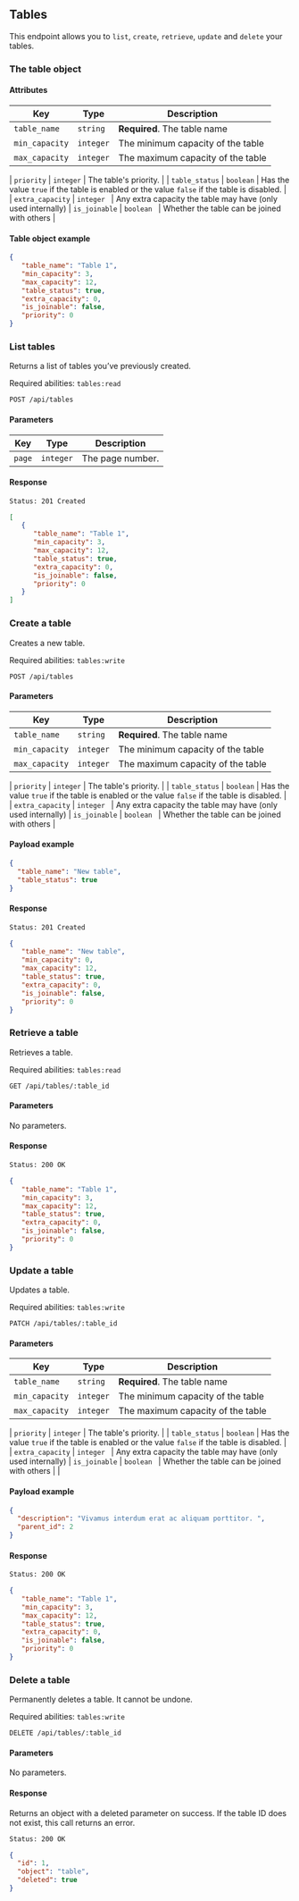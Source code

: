 ## Tables

This endpoint allows you to `list`, `create`, `retrieve`, `update` and `delete` your tables.

### The table object

#### Attributes

| Key                  | Type      | Description                                                  |
| -------------------- | --------- | ------------------------------------------------------------ |
| `table_name`           | `string`  | **Required**. The table name         |
| `min_capacity`           | `integer`  | The minimum capacity of the table | 
| `max_capacity`           | `integer`  | The maximum capacity of the table | 

| `priority`           | `integer`  | The table's priority.         |
| `table_status`           | `boolean`  | Has the value `true` if the table is enabled or the value `false` if the table is disabled.         |
| `extra_capacity`           | `integer `  | Any extra capacity the table may have (only used internally)
| `is_joinable`           | `boolean `  | Whether the table can be joined with others     |

#### Table object example

```json
{
   "table_name": "Table 1",
   "min_capacity": 3,
   "max_capacity": 12,
   "table_status": true,
   "extra_capacity": 0,
   "is_joinable": false,
   "priority": 0
}
```

### List tables

Returns a list of tables you’ve previously created.

Required abilities: `tables:read`

```
POST /api/tables
```

#### Parameters

| Key                  | Type      | Description          |
| -------------------- | --------- | ------------------------- |
| `page`           | `integer`  | The page number.         |

#### Response

```html
Status: 201 Created
```

```json
[
   {
      "table_name": "Table 1",
      "min_capacity": 3,
      "max_capacity": 12,
      "table_status": true,
      "extra_capacity": 0,
      "is_joinable": false,
      "priority": 0
   }
]
```

### Create a table

Creates a new table.

Required abilities: `tables:write`

```
POST /api/tables
```

#### Parameters

| Key                  | Type      | Description                                                  |
| -------------------- | --------- | ------------------------------------------------------------ |
| `table_name`           | `string`  | **Required**. The table name         |
| `min_capacity`           | `integer`  | The minimum capacity of the table | 
| `max_capacity`           | `integer`  | The maximum capacity of the table | 

| `priority`           | `integer`  | The table's priority.         |
| `table_status`           | `boolean`  | Has the value `true` if the table is enabled or the value `false` if the table is disabled.         |
| `extra_capacity`           | `integer `  | Any extra capacity the table may have (only used internally)
| `is_joinable`           | `boolean `  | Whether the table can be joined with others     |

#### Payload example

```json
{
  "table_name": "New table",
  "table_status": true
}
```

#### Response

```html
Status: 201 Created
```

```json
{
   "table_name": "New table",
   "min_capacity": 0,
   "max_capacity": 12,
   "table_status": true,
   "extra_capacity": 0,
   "is_joinable": false,
   "priority": 0
}
```

### Retrieve a table

Retrieves a table.

Required abilities: `tables:read`

```
GET /api/tables/:table_id
```

#### Parameters

No parameters.

#### Response

```html
Status: 200 OK
```

```json
{
   "table_name": "Table 1",
   "min_capacity": 3,
   "max_capacity": 12,
   "table_status": true,
   "extra_capacity": 0,
   "is_joinable": false,
   "priority": 0
}
```

### Update a table

Updates a table.

Required abilities: `tables:write`

```
PATCH /api/tables/:table_id
```

#### Parameters

| Key                  | Type      | Description                                                  |
| -------------------- | --------- | ------------------------------------------------------------ |
| `table_name`           | `string`  | **Required**. The table name         |
| `min_capacity`           | `integer`  | The minimum capacity of the table | 
| `max_capacity`           | `integer`  | The maximum capacity of the table | 

| `priority`           | `integer`  | The table's priority.         |
| `table_status`           | `boolean`  | Has the value `true` if the table is enabled or the value `false` if the table is disabled.         |
| `extra_capacity`           | `integer `  | Any extra capacity the table may have (only used internally)
| `is_joinable`           | `boolean `  | Whether the table can be joined with others     |       |

#### Payload example

```json
{
  "description": "Vivamus interdum erat ac aliquam porttitor. ",
  "parent_id": 2
}
```

#### Response

```html
Status: 200 OK
```

```json
{
   "table_name": "Table 1",
   "min_capacity": 3,
   "max_capacity": 12,
   "table_status": true,
   "extra_capacity": 0,
   "is_joinable": false,
   "priority": 0
}
```

### Delete a table

Permanently deletes a table. It cannot be undone.

Required abilities: `tables:write`

```
DELETE /api/tables/:table_id
```

#### Parameters

No parameters.

#### Response

Returns an object with a deleted parameter on success. If the table ID does not exist, this call returns an error.

```html
Status: 200 OK
```

```json
{
  "id": 1,
  "object": "table",
  "deleted": true
}
```
